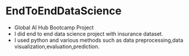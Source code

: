 # EndToEndDataScience

* Global AI Hub Bootcamp Project
* I did end to end data science project with insurance dataset.
* I used python and various methods such as data preprocessing,data visualization,evaluation,prediction.
